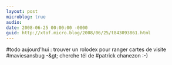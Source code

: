 ```yaml
---
layout: post
microblog: true
audio: 
date: 2008-06-25 00:00:00 -0000
guid: http://xtof.micro.blog/2008/06/25/t843093861.html
---
```

#todo aujourd'hui : trouver un rolodex pour ranger cartes de visite #maviesansbug -&amp;gt; cherche tél de #patrick chanezon :-)
